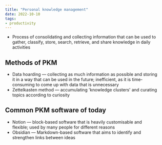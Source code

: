 ```yaml
---
title: "Personal knowledge management"
date: 2022-10-10
tags:
- productivity
---
```


- Process of consolidating and collecting information that can be used to gather, classify, store, search, retrieve, and share knowledge in daily activities

## Methods of PKM
- Data hoarding — collecting as much information as possible and storing it in a way that can be used in the future; inefficient, as it is time-consuming to come up with data that is unnecessary
- Zettelkasten method — accumulating 'knowledge clusters' and curating topics according to curiosity

## Common PKM software of today
- Notion — block-based software that is heavily customisable and flexible; used by many people for different reasons
- Obsidian — Markdown-based software that aims to identify and strengthen links between ideas